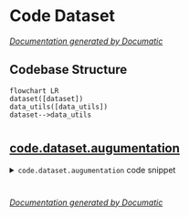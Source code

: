 # Code Dataset

[_Documentation generated by Documatic_](https://www.documatic.com)

<!---Documatic-section-Codebase Structure-start--->
## Codebase Structure

<!---Documatic-block-system_architecture-start--->
```mermaid
flowchart LR
dataset([dataset])
data_utils([data_utils])
dataset-->data_utils
```
<!---Documatic-block-system_architecture-end--->

# #
<!---Documatic-section-Codebase Structure-end--->

<!---Documatic-section-code.dataset.augumentation-start--->
## [code.dataset.augumentation](3-code_dataset.md#code.dataset.augumentation)

<!---Documatic-section-augumentation-start--->
<!---Documatic-block-code.dataset.augumentation-start--->
<details>
	<summary><code>code.dataset.augumentation</code> code snippet</summary>

```python
class augumentation(object):

    def __call__(self, input, target):
        if random.random() < 0.5:
            input = input[::-1, :, :]
            target = target[::-1, :, :]
        if random.random() < 0.5:
            input = input[:, ::-1, :]
            target = target[:, ::-1, :]
        if random.random() < 0.5:
            input = input.transpose(0, 1, 3, 2)
            target = target.transpose(0, 1, 3, 2)
        return (input, target)
```
</details>
<!---Documatic-block-code.dataset.augumentation-end--->
<!---Documatic-section-augumentation-end--->

# #
<!---Documatic-section-code.dataset.augumentation-end--->

[_Documentation generated by Documatic_](https://www.documatic.com)